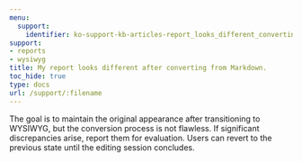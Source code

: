```yaml
---
menu:
  support:
    identifier: ko-support-kb-articles-report_looks_different_converting_markdown
support:
- reports
- wysiwyg
title: My report looks different after converting from Markdown.
toc_hide: true
type: docs
url: /support/:filename
---
```


The goal is to maintain the original appearance after transitioning to WYSIWYG, but the conversion process is not flawless. If significant discrepancies arise, report them for evaluation. Users can revert to the previous state until the editing session concludes.